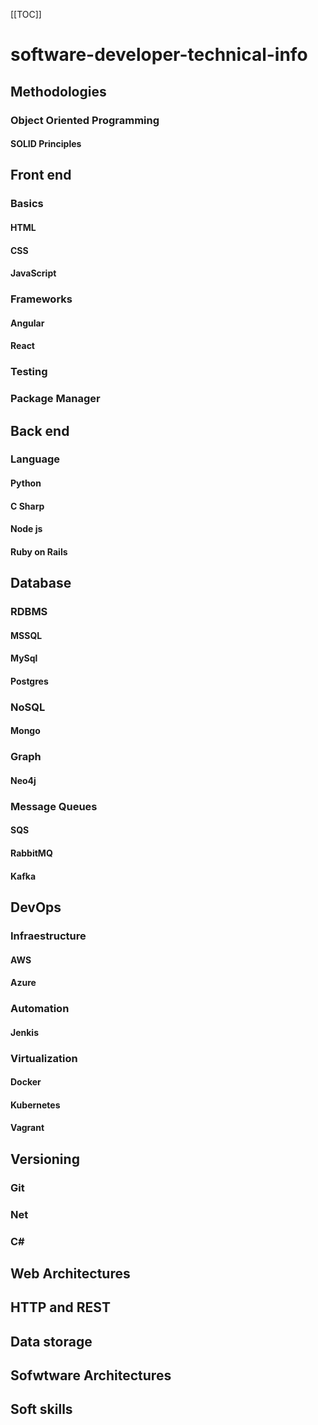[[TOC]]

# software-developer-technical-info

## Methodologies
### Object Oriented Programming
#### SOLID Principles

## Front end

### Basics
#### HTML
#### CSS
#### JavaScript

### Frameworks
#### Angular
#### React

### Testing

### Package Manager

## Back end

### Language
#### Python
#### C Sharp
#### Node js
#### Ruby on Rails

## Database

### RDBMS
#### MSSQL
#### MySql
#### Postgres

### NoSQL
#### Mongo

### Graph
#### Neo4j

### Message Queues
#### SQS
#### RabbitMQ
#### Kafka

## DevOps

### Infraestructure
#### AWS
#### Azure

### Automation
#### Jenkis

### Virtualization
#### Docker
#### Kubernetes
#### Vagrant


## Versioning
### Git



### Net

### C#

## Web Architectures

## HTTP and REST

## Data storage

## Sofwtware Architectures

## Soft skills



